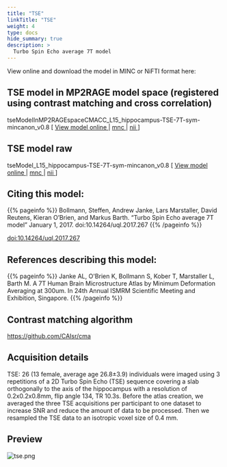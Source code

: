 ```yaml
---
title: "TSE"
linkTitle: "TSE"
weight: 4
type: docs
hide_summary: true
description: >
  Turbo Spin Echo average 7T model
---
```


View online and download the model in MINC or NiFTI format here:

## TSE model in MP2RAGE model space (registered using contrast matching and cross correlation)
tseModelInMP2RAGEspaceCMACC_L15_hippocampus-TSE-7T-sym-mincanon_v0.8 [ [View model online <i class="fas fa-external-link-alt"></i>](http://tissuestack.org/desktop.html?ds=40&plane=y&x=26.775&y=0.903&z=-8.325&zoom=8) | [mnc <i class="fas fa-download"></i>](/uploads/Human7T/tseModelInMP2RAGEspaceCMACC_L15_hippocampus-TSE-7T-sym-mincanon_v0.8.mnc) | [nii <i class="fas fa-download"></i>](/uploads/Human7T/tseModelInMP2RAGEspaceCMACC_L15_hippocampus-TSE-7T-sym-mincanon_v0.8.nii) ]

## TSE model raw
tseModel_L15_hippocampus-TSE-7T-sym-mincanon_v0.8 [ [View model online <i class="fas fa-external-link-alt"></i>](http://tissuestack.org/desktop.html?ds=38&plane=y&x=27.11&y=-0.2&z=0.2&zoom=5) | [mnc <i class="fas fa-download"></i>](/uploads/Human7T/tseModel_L15_hippocampus-TSE-7T-sym-mincanon_v0.8.mnc) | [nii <i class="fas fa-download"></i>](/uploads/Human7T/tseModel_L15_hippocampus-TSE-7T-sym-mincanon_v0.8.nii) ]

## Citing this model:
{{% pageinfo %}}
Bollmann, Steffen, Andrew Janke, Lars Marstaller, David Reutens, Kieran O’Brien, and Markus Barth. “Turbo Spin Echo average 7T model” January 1, 2017. doi:10.14264/uql.2017.267
{{% /pageinfo %}}

[doi:10.14264/uql.2017.267 <i class="fas fa-external-link-alt"></i>](http://dx.doi.org/10.14264/uql.2017.267)

## References describing this model:
{{% pageinfo %}}
Janke AL, O'Brien K, Bollmann S, Kober T, Marstaller L, Barth M. A 7T Human Brain Microstructure Atlas by Minimum Deformation Averaging at 300um. In 24th Annual ISMRM Scientific Meeting and Exhibition, Singapore.
{{% /pageinfo %}}

## Contrast matching algorithm
[https://github.com/CAIsr/cma <i class="fas fa-external-link-alt"></i>](https://github.com/CAIsr/cma)

## Acquisition details
TSE: 26 (13 female, average age 26.8±3.9) individuals were imaged using 3 repetitions of a 2D Turbo Spin Echo (TSE) sequence covering a slab orthogonally to the axis of the hippocampus with a resolution of 0.2x0.2x0.8mm, flip angle 134, TR 10.3s. Before the atlas creation, we averaged the three TSE acquisitions per participant to one dataset to increase SNR and reduce the amount of data to be processed. Then we resampled the TSE data to an isotropic voxel size of 0.4 mm.

## Preview
![tse.png](../tse.png)
